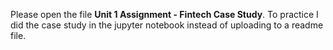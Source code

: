 Please open the file **Unit 1 Assignment - Fintech Case Study**. To practice I did the case study in the jupyter notebook instead of uploading to a readme file. 